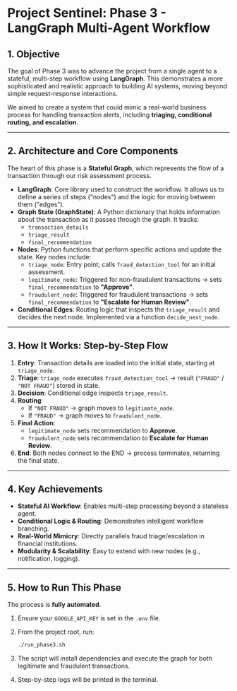 # Project Sentinel: Phase 3 - LangGraph Multi-Agent Workflow

## 1. Objective
The goal of Phase 3 was to advance the project from a single agent to a stateful, multi-step workflow using **LangGraph**. This demonstrates a more sophisticated and realistic approach to building AI systems, moving beyond simple request-response interactions.  

We aimed to create a system that could mimic a real-world business process for handling transaction alerts, including **triaging, conditional routing, and escalation**.

---

## 2. Architecture and Core Components
The heart of this phase is a **Stateful Graph**, which represents the flow of a transaction through our risk assessment process.

- **LangGraph**: Core library used to construct the workflow. It allows us to define a series of steps ("nodes") and the logic for moving between them ("edges").  
- **Graph State (GraphState)**: A Python dictionary that holds information about the transaction as it passes through the graph. It tracks:
  - `transaction_details`
  - `triage_result`
  - `final_recommendation`
- **Nodes**: Python functions that perform specific actions and update the state. Key nodes include:
  - `triage_node`: Entry point; calls `fraud_detection_tool` for an initial assessment.
  - `legitimate_node`: Triggered for non-fraudulent transactions → sets `final_recommendation` to **"Approve"**.
  - `fraudulent_node`: Triggered for fraudulent transactions → sets `final_recommendation` to **"Escalate for Human Review"**.
- **Conditional Edges**: Routing logic that inspects the `triage_result` and decides the next node. Implemented via a function `decide_next_node`.

---

## 3. How It Works: Step-by-Step Flow
1. **Entry**: Transaction details are loaded into the initial state, starting at `triage_node`.  
2. **Triage**: `triage_node` executes `fraud_detection_tool` → result (`"FRAUD"` / `"NOT FRAUD"`) stored in state.  
3. **Decision**: Conditional edge inspects `triage_result`.  
4. **Routing**:
   - If `"NOT FRAUD"` → graph moves to `legitimate_node`.  
   - If `"FRAUD"` → graph moves to `fraudulent_node`.  
5. **Final Action**:
   - `legitimate_node` sets recommendation to **Approve**.  
   - `fraudulent_node` sets recommendation to **Escalate for Human Review**.  
6. **End**: Both nodes connect to the END → process terminates, returning the final state.

---

## 4. Key Achievements
- **Stateful AI Workflow**: Enables multi-step processing beyond a stateless agent.  
- **Conditional Logic & Routing**: Demonstrates intelligent workflow branching.  
- **Real-World Mimicry**: Directly parallels fraud triage/escalation in financial institutions.  
- **Modularity & Scalability**: Easy to extend with new nodes (e.g., notification, logging).  

---

## 5. How to Run This Phase
The process is **fully automated**.

1. Ensure your `GOOGLE_API_KEY` is set in the `.env` file.  
2. From the project root, run:

   ```bash
   ./run_phase3.sh
   ```
3. The script will install dependencies and execute the graph for both legitimate and fraudulent transactions.
4. Step-by-step logs will be printed in the terminal.
